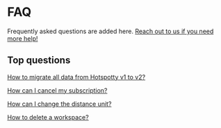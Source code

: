 # FAQ

Frequently asked questions are added here. [Reach out to us if you need more help!](https://discord.com/invite/498Rc8khaN)

## Top questions

[How to migrate all data from Hotspotty v1 to v2?](./migrate-from-v1-to-v2)

[How can I cancel my subscription?](./cancel-subscription)

[How can I change the distance unit?](./change-distance-unit)

[How to delete a workspace?](./delete-workspace)
